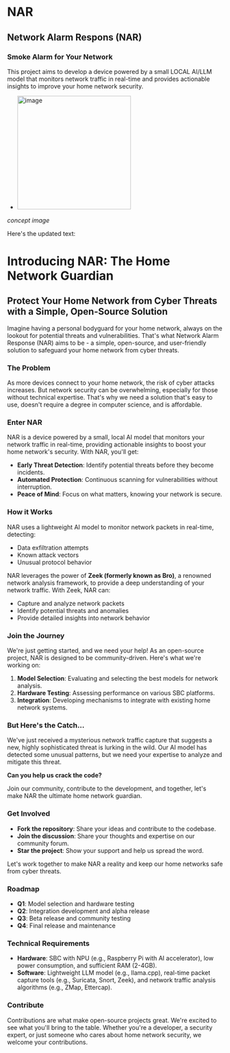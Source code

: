 # NAR
## Network Alarm Respons (NAR)
### Smoke Alarm for Your Network
This project aims to develop a device powered by a small LOCAL AI/LLM model that monitors network traffic in real-time and provides actionable insights to improve your home network security.
* <img width="265" height="265" alt="image" src="https://github.com/user-attachments/assets/b4617fcf-bb13-4c0d-811c-d7c0813fa409" />
*concept image*

Here's the updated text:

 # Introducing NAR: The Home Network Guardian
## Protect Your Home Network from Cyber Threats with a Simple, Open-Source Solution

Imagine having a personal bodyguard for your home network, always on the lookout for potential threats and vulnerabilities. That's what Network Alarm Response (NAR) aims to be - a simple, open-source, and user-friendly solution to safeguard your home network from cyber threats.

### The Problem

As more devices connect to your home network, the risk of cyber attacks increases. But network security can be overwhelming, especially for those without technical expertise. That's why we need a solution that's easy to use, doesn't require a degree in computer science, and is affordable.

### Enter NAR

NAR is a device powered by a small, local AI model that monitors your network traffic in real-time, providing actionable insights to boost your home network's security. With NAR, you'll get:

* **Early Threat Detection**: Identify potential threats before they become incidents.
* **Automated Protection**: Continuous scanning for vulnerabilities without interruption.
* **Peace of Mind**: Focus on what matters, knowing your network is secure.

### How it Works

NAR uses a lightweight AI model to monitor network packets in real-time, detecting:
* Data exfiltration attempts
* Known attack vectors
* Unusual protocol behavior

NAR leverages the power of **Zeek (formerly known as Bro)**, a renowned network analysis framework, to provide a deep understanding of your network traffic. With Zeek, NAR can:

* Capture and analyze network packets
* Identify potential threats and anomalies
* Provide detailed insights into network behavior

### Join the Journey

We're just getting started, and we need your help! As an open-source project, NAR is designed to be community-driven. Here's what we're working on:

1. **Model Selection**: Evaluating and selecting the best models for network analysis.
2. **Hardware Testing**: Assessing performance on various SBC platforms.
3. **Integration**: Developing mechanisms to integrate with existing home network systems.

### But Here's the Catch...

We've just received a mysterious network traffic capture that suggests a new, highly sophisticated threat is lurking in the wild. Our AI model has detected some unusual patterns, but we need your expertise to analyze and mitigate this threat.

**Can you help us crack the code?**

Join our community, contribute to the development, and together, let's make NAR the ultimate home network guardian.

### Get Involved

* **Fork the repository**: Share your ideas and contribute to the codebase.
* **Join the discussion**: Share your thoughts and expertise on our community forum.
* **Star the project**: Show your support and help us spread the word.

Let's work together to make NAR a reality and keep our home networks safe from cyber threats.

### Roadmap

* **Q1**: Model selection and hardware testing
* **Q2**: Integration development and alpha release
* **Q3**: Beta release and community testing
* **Q4**: Final release and maintenance

### Technical Requirements

* **Hardware**: SBC with NPU (e.g., Raspberry Pi with AI accelerator), low power consumption, and sufficient RAM (2-4GB).
* **Software**: Lightweight LLM model (e.g., llama.cpp), real-time packet capture tools (e.g., Suricata, Snort, Zeek), and network traffic analysis algorithms (e.g., ZMap, Ettercap).

### Contribute

Contributions are what make open-source projects great. We're excited to see what you'll bring to the table. Whether you're a developer, a security expert, or just someone who cares about home network security, we welcome your contributions.
